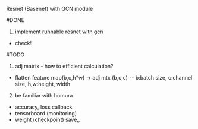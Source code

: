 Resnet (Basenet) with GCN module

#DONE
1. implement runnable resnet with gcn 
 - check!
 
#TODO
1. adj matrix - how to efficient calculation?
 - flatten feature map(b,c,h*w) -> adj mtx (b,c,c)
  -- b:batch size, c:channel size, h,w:height, width
2. be familiar with homura
 - accuracy, loss callback
 - tensorboard (monitoring)
 - weight (checkpoint) save,,
 
